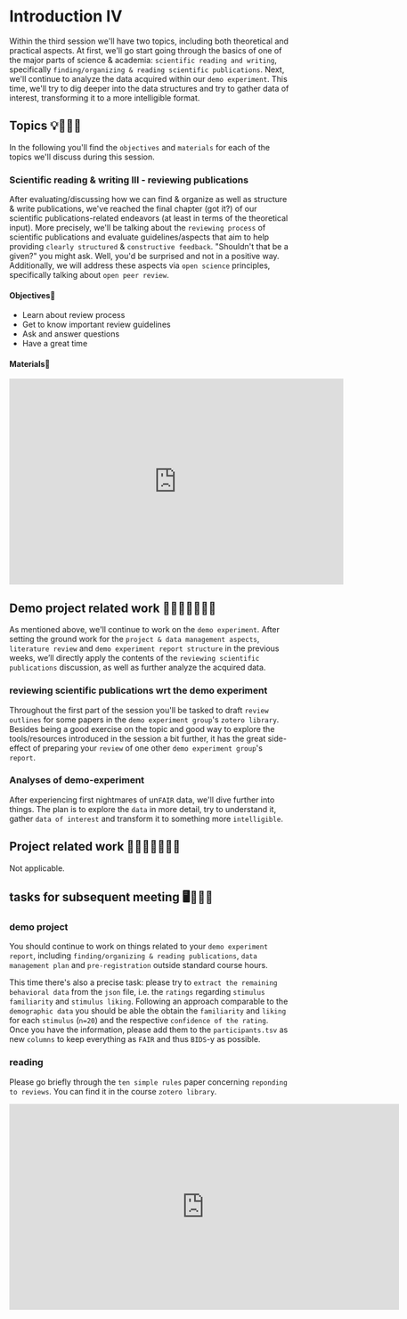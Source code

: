 # Introduction IV
Within the third session we'll have two topics, including both theoretical and practical aspects. At first, we'll go start going through the basics of one of the major parts of science & academia: `scientific reading and writing`, specifically `finding/organizing & reading scientific publications`. Next, we'll continue to analyze the data acquired within our `demo experiment`. This time, we'll try to dig deeper into the data structures and try to gather data of interest, transforming it to a more intelligible format.   

## Topics 💡👨🏻‍🏫 

In the following you'll find the `objectives` and `materials` for each of the topics we'll discuss during this session.

### Scientific reading & writing III - reviewing publications
After evaluating/discussing how we can find & organize as well as structure & write publications, we've reached the final chapter (got it?) of our scientific publications-related endeavors (at least in terms of the theoretical input). More precisely, we'll be talking about the `reviewing process` of scientific publications and evaluate guidelines/aspects that aim to help providing `clearly structured` & `constructive feedback`. "Shouldn't that be a given?" you might ask. Well, you'd be surprised and not in a positive way. Additionally, we will address these aspects via `open science` principles, specifically talking about `open peer review`.    

#### Objectives📍

- Learn about review process
- Get to know important review guidelines
- Ask and answer questions
- Have a great time


#### Materials📓

<iframe src="https://docs.google.com/presentation/d/e/2PACX-1vT-XXW5yFfBa-cYdjwIJxWZHiz4AhozbF98PZz0U5GjcqLHXaJ3PqKCdsehISlNi8WaqWdBNj84wUxG/embed?start=false&loop=false&delayms=3000" frameborder="0" width="600" height="370" allowfullscreen="true" mozallowfullscreen="true" webkitallowfullscreen="true"></iframe>

## Demo project related work 🥼🧑🏽‍💻🧑🏾‍💻  

As mentioned above, we'll continue to work on the `demo experiment`. After setting the ground work for the `project & data management aspects`, `literature review` and `demo experiment report structure` in the previous weeks, we’ll directly apply the contents of the `reviewing scientific publications` discussion, as well as further analyze the acquired data.

### reviewing scientific publications wrt the demo experiment
Throughout the first part of the session you'll be tasked to draft `review outlines` for some papers in the `demo experiment group`'s `zotero library`. Besides being a good exercise on the topic and good way to explore the tools/resources introduced in the session a bit further, it has the great side-effect of preparing your `review` of one other `demo experiment group`'s `report`.    

### Analyses of demo-experiment
After experiencing first nightmares of un`FAIR` data, we'll dive further into things. The plan is to explore the `data` in more detail, try to understand it, gather `data of interest` and transform it to something more `intelligible`.

## Project related work 🥼🧑🏿‍🔬👩🏻‍🔬

Not applicable.

## tasks for subsequent meeting 🖥️✍🏽📖

### demo project 

You should continue to work on things related to your `demo experiment report`, including `finding/organizing & reading publications`, `data management plan` and `pre-registration` outside standard course hours. 

This time there's also a precise task: please try to `extract the remaining behavioral data` from the `json` file, i.e. the `ratings` regarding `stimulus familiarity` and `stimulus liking`. Following an approach comparable to the `demographic data` you should be able the obtain the `familiarity` and `liking` for each `stimulus` (`n=20`) and the respective `confidence of the rating`. Once you have the information, please add them to the `participants.tsv` as new `columns` to keep everything as `FAIR` and thus `BIDS`-y as possible.  

### reading
Please go briefly through the `ten simple rules` paper concerning  `reponding to reviews`. You can find it in the course `zotero library`.

<iframe src="https://bibbase.org/show?bib=https%3A%2F%2Fapi.zotero.org%2Fgroups%2F4504479%2Fitems%3Fkey%3DBfP7bN7FF9dJwtyiLBORewdg%26format%3Dbibtex%26limit%3D100" frameborder="0" width="700" height="370"></iframe>
